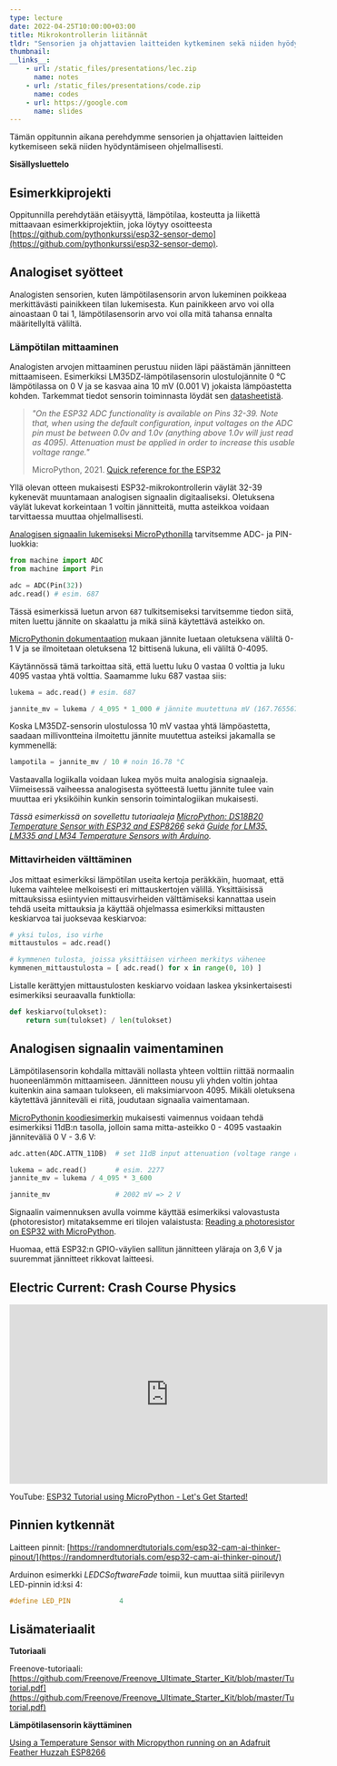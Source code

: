 ```yaml
---
type: lecture
date: 2022-04-25T10:00:00+03:00
title: Mikrokontrollerin liitännät
tldr: "Sensorien ja ohjattavien laitteiden kytkeminen sekä niiden hyödyntäminen ohjelmallisesti."
thumbnail: 
__links__: 
    - url: /static_files/presentations/lec.zip
      name: notes
    - url: /static_files/presentations/code.zip
      name: codes
    - url: https://google.com
      name: slides
---
```


Tämän oppitunnin aikana perehdymme sensorien ja ohjattavien laitteiden kytkemiseen sekä niiden hyödyntämiseen ohjelmallisesti.


**Sisällysluettelo**

<div class="js-toc"></div>


<!--* Reagoiminen painikkeisiin
* Sensorit ja toimilaitteet
  * lämpötila
  * ultraääni
  * valo
  * ääni
  * kosketus
  * servo
  * DC-moottori)-->

## Esimerkkiprojekti

Oppitunnilla perehdytään etäisyyttä, lämpötilaa, kosteutta ja liikettä mittaavaan esimerkkiprojektiin, joka löytyy osoitteesta [https://github.com/pythonkurssi/esp32-sensor-demo](https://github.com/pythonkurssi/esp32-sensor-demo).

<!-- ## Digitaaliset syötteet -->

<!-- TODO: digitaalisen signaalin lukeminen -->

<!-- TODO: pull-up- ja pull-down-vastukset -->

<!-- ## Painikkeeseen reagointi -->

<!-- TODO: Digitaalisen pinnin alustaminen -->

<!-- TODO: Arvon lukeminen ja arvojen heilahteluun varautuminen -->


## Analogiset syötteet

Analogisten sensorien, kuten lämpötilasensorin arvon lukeminen poikkeaa merkittävästi painikkeen tilan lukemisesta. Kun painikkeen arvo voi olla ainoastaan 0 tai 1, lämpötilasensorin arvo voi olla mitä tahansa ennalta määritellyltä väliltä.

### Lämpötilan mittaaminen

Analogisten arvojen mittaaminen perustuu niiden läpi päästämän jännitteen mittaamiseen. Esimerkiksi LM35DZ-lämpötilasensorin ulostulojännite 0 &deg;C lämpötilassa on 0 V ja se kasvaa aina 10 mV (0.001 V) jokaista lämpöastetta kohden. Tarkemmat tiedot sensorin toiminnasta löydät sen [datasheetistä](https://www.ti.com/lit/ds/symlink/lm35.pdf).

> *"On the ESP32 ADC functionality is available on Pins 32-39. Note that, when using the default configuration, input voltages on the ADC pin must be between 0.0v and 1.0v (anything above 1.0v will just read as 4095). Attenuation must be applied in order to increase this usable voltage range."*
>
> MicroPython, 2021. [Quick reference for the ESP32
](https://docs.micropython.org/en/latest/esp32/quickref.html#adc-analog-to-digital-conversion)

Yllä olevan otteen mukaisesti ESP32-mikrokontrollerin väylät 32-39 kykenevät muuntamaan analogisen signaalin digitaaliseksi. Oletuksena väylät lukevat korkeintaan 1 voltin jännitteitä, mutta asteikkoa voidaan tarvittaessa muuttaa ohjelmallisesti.

[Analogisen signaalin lukemiseksi MicroPythonilla](https://docs.micropython.org/en/latest/esp32/quickref.html#adc-analog-to-digital-conversion) tarvitsemme ADC- ja PIN-luokkia:

```python
from machine import ADC
from machine import Pin

adc = ADC(Pin(32))
adc.read() # esim. 687
```

Tässä esimerkissä luetun arvon `687` tulkitsemiseksi tarvitsemme tiedon siitä, miten luettu jännite on skaalattu ja mikä siinä käytettävä asteikko on. 

[MicroPythonin dokumentaation](https://docs.micropython.org/en/latest/esp32/quickref.html#adc-analog-to-digital-conversion) mukaan jännite luetaan oletuksena väliltä 0-1 V ja se ilmoitetaan oletuksena 12 bittisenä lukuna, eli väliltä 0-4095. 

Käytännössä tämä tarkoittaa sitä, että luettu luku 0 vastaa 0 volttia ja luku 4095 vastaa yhtä volttia. Saamamme luku 687 vastaa siis:

```python
lukema = adc.read() # esim. 687

jannite_mv = lukema / 4_095 * 1_000 # jännite muutettuna mV (167.76556776556777)
```

Koska LM35DZ-sensorin ulostulossa 10 mV vastaa yhtä lämpöastetta, saadaan millivontteina ilmoitettu jännite muutettua asteiksi jakamalla se kymmenellä:

```python
lampotila = jannite_mv / 10 # noin 16.78 °C
```

Vastaavalla logiikalla voidaan lukea myös muita analogisia signaaleja. Viimeisessä vaiheessa analogisesta syötteestä luettu jännite tulee vain muuttaa eri yksiköihin kunkin sensorin toimintalogiikan mukaisesti.

*Tässä esimerkissä on sovellettu tutoriaaleja [MicroPython: DS18B20 Temperature Sensor with ESP32 and ESP8266](https://randomnerdtutorials.com/micropython-ds18b20-esp32-esp8266/) sekä [Guide for LM35, LM335 and LM34 Temperature Sensors with Arduino](https://randomnerdtutorials.com/arduino-lm35-lm335-lm34-temperature-sensor/).*


### Mittavirheiden välttäminen

Jos mittaat esimerkiksi lämpötilan useita kertoja peräkkäin, huomaat, että lukema vaihtelee melkoisesti eri mittauskertojen välillä. Yksittäisissä mittauksissa esiintyvien mittausvirheiden välttämiseksi kannattaa usein tehdä useita mittauksia ja käyttää ohjelmassa esimerkiksi mittausten keskiarvoa tai juoksevaa keskiarvoa:

```python
# yksi tulos, iso virhe
mittaustulos = adc.read()

# kymmenen tulosta, joissa yksittäisen virheen merkitys vähenee
kymmenen_mittaustulosta = [ adc.read() for x in range(0, 10) ]
```

Listalle kerättyjen mittaustulosten keskiarvo voidaan laskea yksinkertaisesti esimerkiksi seuraavalla funktiolla:

```python
def keskiarvo(tulokset):
    return sum(tulokset) / len(tulokset)
```

## Analogisen signaalin vaimentaminen

Lämpötilasensorin kohdalla mittaväli nollasta yhteen volttiin riittää normaalin huoneenlämmön mittaamiseen. Jännitteen nousu yli yhden voltin johtaa kuitenkin aina samaan tulokseen, eli maksimiarvoon 4095. Mikäli oletuksena käytettävä jänniteväli ei riitä, joudutaan signaalia vaimentamaan.

[MicroPythonin koodiesimerkin](https://docs.micropython.org/en/latest/esp32/quickref.html#adc-analog-to-digital-conversion) mukaisesti vaimennus voidaan tehdä esimerkiksi 11dB:n tasolla, jolloin sama mitta-asteikko 0 - 4095 vastaakin jänniteväliä 0 V - 3.6 V:

```python
adc.atten(ADC.ATTN_11DB)  # set 11dB input attenuation (voltage range roughly 0.0v - 3.6v)

lukema = adc.read()       # esim. 2277
jannite_mv = lukema / 4_095 * 3_600

jannite_mv                # 2002 mV => 2 V
```

Signaalin vaimennuksen avulla voimme käyttää esimerkiksi valovastusta (photoresistor) mitataksemme eri tilojen valaistusta: [Reading a photoresistor on ESP32 with MicroPython](https://blog.gypsyengineer.com/en/diy-electronics/reading-photoresistor-on-esp32-with-micropython.html).

Huomaa, että ESP32:n GPIO-väylien sallitun jännitteen yläraja on 3,6 V ja suuremmat jännitteet rikkovat laitteesi.


## Electric Current: Crash Course Physics

<iframe width="560" height="315" src="https://www.youtube.com/embed/HXOok3mfMLM" title="YouTube video player" frameborder="0" allow="accelerometer; autoplay; clipboard-write; encrypted-media; gyroscope; picture-in-picture" allowfullscreen></iframe>

YouTube: [ESP32 Tutorial using MicroPython - Let's Get Started!](https://www.youtube.com/watch?v=QopRAwUP5ds)


## Pinnien kytkennät

Laitteen pinnit: [https://randomnerdtutorials.com/esp32-cam-ai-thinker-pinout/](https://randomnerdtutorials.com/esp32-cam-ai-thinker-pinout/)

Arduinon esimerkki *LEDCSoftwareFade* toimii, kun muuttaa siitä piirilevyn LED-pinnin id:ksi 4:

```c++
#define LED_PIN            4
```

## Lisämateriaalit

**Tutoriaali**

Freenove-tutoriaali: [https://github.com/Freenove/Freenove_Ultimate_Starter_Kit/blob/master/Tutorial.pdf](https://github.com/Freenove/Freenove_Ultimate_Starter_Kit/blob/master/Tutorial.pdf)


**Lämpötilasensorin käyttäminen**

[Using a Temperature Sensor with Micropython running on an Adafruit Feather Huzzah ESP8266](https://pythonforundergradengineers.com/micropython-temp-sensor.html)